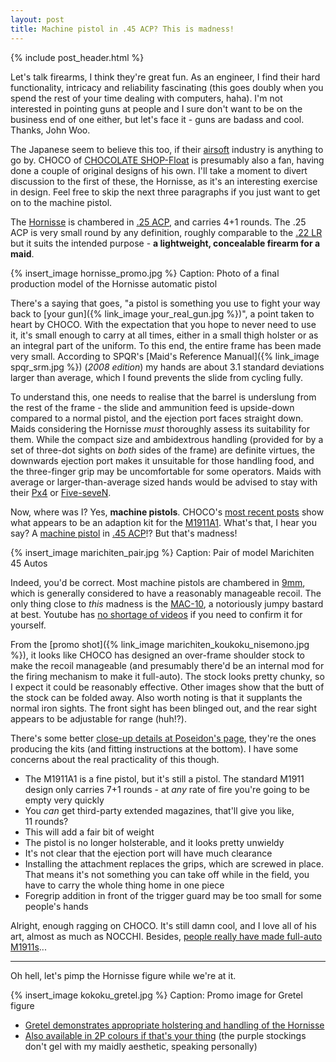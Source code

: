 ```yaml
---
layout: post
title: Machine pistol in .45 ACP? This is madness!
---
```


{% include post_header.html %}

Let's talk firearms, I think they're great fun. As an engineer, I find their hard functionality, intricacy and reliability fascinating (this goes doubly when you spend the rest of your time dealing with computers, haha). I'm not interested in pointing guns at people and I sure don't want to be on the business end of one either, but let's face it - guns are badass and cool. Thanks, John Woo.

The Japanese seem to believe this too, if their [airsoft](http://en.wikipedia.org/wiki/Airsoft_gun) industry is anything to go by. CHOCO of [CHOCOLATE SHOP-Float](http://www.chocolateshop-float.com/) is presumably also a fan, having done a couple of original designs of his own. I'll take a moment to divert discussion to the first of these, the Hornisse, as it's an interesting exercise in design. Feel free to skip the next three paragraphs if you just want to get on to the machine pistol.

The [Hornisse](http://chocolateshop-float.com/works/hornisse/post-14.html) is chambered in [.25 ACP](http://en.wikipedia.org/wiki/.25_ACP), and carries 4+1 rounds. The .25 ACP is very small round by any definition, roughly comparable to the [.22 LR](http://en.wikipedia.org/wiki/.22_Long_Rifle) but it suits the intended purpose - **a lightweight, concealable firearm for a maid**.

{% insert_image hornisse_promo.jpg %}
Caption: Photo of a final production model of the Hornisse automatic pistol

There's a saying that goes, "a pistol is something you use to fight your way back to [your gun]({% link_image your_real_gun.jpg %})", a point taken to heart by CHOCO. With the expectation that you hope to never need to use it, it's small enough to carry at all times, either in a small thigh holster or as an integral part of the uniform. To this end, the entire frame has been made very small. According to SPQR's [Maid's Reference Manual]({% link_image spqr_srm.jpg %}) (*2008 edition*) my hands are about 3.1 standard deviations larger than average, which I found prevents the slide from cycling fully.

To understand this, one needs to realise that the barrel is underslung from the rest of the frame - the slide and ammunition feed is upside-down compared to a normal pistol, and the ejection port faces straight down. Maids considering the Hornisse *must* thoroughly assess its suitability for them. While the compact size and ambidextrous handling (provided for by a set of three-dot sights on *both* sides of the frame) are definite virtues, the downwards ejection port makes it unsuitable for those handling food, and the three-finger grip may be uncomfortable for some operators. Maids with average or larger-than-average sized hands would be advised to stay with their [Px4](http://en.wikipedia.org/wiki/Beretta_Px4_Storm) or [Five-seveN](http://en.wikipedia.org/wiki/FN_Five-seven).


Now, where was I? Yes, **machine pistols**. CHOCO's [most recent posts](http://chocolateshop-float.com/works/hornisse/) show what appears to be an adaption kit for the [M1911A1](http://en.wikipedia.org/wiki/File:M1911-M1911A1.JPG). What's that, I hear you say? A [machine pistol](http://en.wikipedia.org/wiki/Machine_pistol) in [.45 ACP](http://en.wikipedia.org/wiki/.45_ACP)!? But that's madness!

{% insert_image marichiten_pair.jpg %}
Caption: Pair of model Marichiten 45 Autos

Indeed, you'd be correct. Most machine pistols are chambered in [9mm](http://en.wikipedia.org/wiki/9x19mm_Parabellum), which is generally considered to have a reasonably manageable recoil. The only thing close to *this* madness is the [MAC-10](http://en.wikipedia.org/wiki/MAC-10), a notoriously jumpy bastard at best. Youtube has [no shortage of videos](http://www.youtube.com/results?search_query=mac10+full+auto) if you need to confirm it for yourself.

From the [promo shot]({% link_image marichiten_koukoku_nisemono.jpg %}), it looks like CHOCO has designed an over-frame shoulder stock to make the recoil manageable (and presumably there'd be an internal mod for the firing mechanism to make it full-auto). The stock looks pretty chunky, so I expect it could be reasonably effective. Other images show that the butt of the stock can be folded away. Also worth noting is that it supplants the normal iron sights. The front sight has been blinged out, and the rear sight appears to be adjustable for range (huh!?).

There's some better [close-up details at Poseidon's page](http://www.poseidon.co.jp/3F/mar/mar_1.html), they're the ones producing the kits (and fitting instructions at the bottom). I have some concerns about the real practicality of this though.

- The M1911A1 is a fine pistol, but it's still a pistol. The standard M1911 design only carries 7+1 rounds - at *any* rate of fire you're going to be empty very quickly
- You *can* get third-party extended magazines, that'll give you like, 11&nbsp;rounds?
- This will add a fair bit of weight
- The pistol is no longer holsterable, and it looks pretty unwieldy
- It's not clear that the ejection port will have much clearance
- Installing the attachment replaces the grips, which are screwed in place. That means it's not something you can take off while in the field, you have to carry the whole thing home in one piece
- Foregrip addition in front of the trigger guard may be too small for some people's hands

Alright, enough ragging on CHOCO. It's still damn cool, and I love all of his art, almost as much as NOCCHI. Besides, [people really have made full-auto M1911s](http://www.youtube.com/watch?v=tXh3nRd1K8U)...

<hr />

Oh hell, let's pimp the Hornisse figure while we're at it.

{% insert_image kokoku_gretel.jpg %}
Caption: Promo image for Gretel figure

- [Gretel demonstrates appropriate holstering and handling of the Hornisse](http://www.amiami.jp/shop/ProductInfo/product_id/110101)
- [Also available in 2P colours if that's your thing](http://www.amiami.jp/shop/ProductInfo/product_id/110103) (the purple stockings don't gel with my maidly aesthetic, speaking personally)

